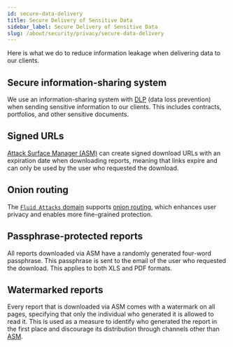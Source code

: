 ```yaml
---
id: secure-data-delivery
title: Secure Delivery of Sensitive Data
sidebar_label: Secure Delivery of Sensitive Data
slug: /about/security/privacy/secure-data-delivery
---
```


Here is what we do
to reduce information leakage
when delivering data to our clients.

## Secure information-sharing system

We use an information-sharing system
with [DLP](https://en.wikipedia.org/wiki/Data_loss_prevention_software)
(data loss prevention)
when sending sensitive information
to our clients.
This includes contracts,
portfolios,
and other sensitive documents.

## Signed URLs

[Attack Surface Manager (ASM)](https://app.fluidattacks.com/)
can create signed download URLs
with an expiration date
when downloading reports,
meaning that links expire
and can only be used by the user
who requested the download.

## Onion routing

The [`Fluid Attacks` domain](https://fluidattacks.com/)
supports [onion routing](https://en.wikipedia.org/wiki/Onion_routing),
which enhances user privacy
and enables more fine-grained protection.

## Passphrase-protected reports

All reports downloaded via ASM
have a randomly generated four-word passphrase.
This passphrase is sent to the email of the user
who requested the download.
This applies to both XLS and PDF formats.

## Watermarked reports

Every report
that is downloaded via ASM
comes with a watermark on all pages,
specifying that only the individual who generated it
is allowed to read it.
This is used as a measure to identify
who generated the report in the first place
and discourage its distribution
through channels other than [ASM](https://app.fluidattacks.com/).
